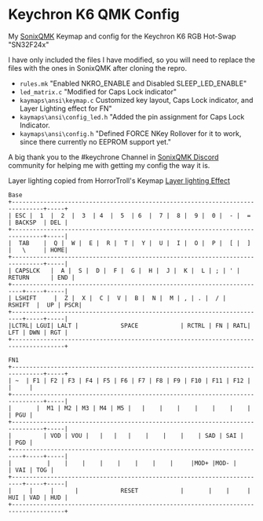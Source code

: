 # Keychron K6 QMK Config

My [SonixQMK](https://github.com/SonixQMK/qmk_firmware) Keymap and config for the Keychron K6 RGB Hot-Swap "SN32F24x"

I have only included the files I have modified, so you will need to replace the files with the ones in SonixQMK after cloning the repro.

- `rules.mk` "Enabled NKRO_ENABLE and Disabled SLEEP_LED_ENABLE"
- `led_matrix.c` "Modified for Caps Lock indicator"
- `kaymaps\ansi\keymap.c` Customized key layout, Caps Lock indicator, and Layer Lighting effect for FN"
- `kaymaps\ansi\config_led.h` "Added the pin assignment for Caps Lock Indicator.
- `kaymaps\ansi\config.h` "Defined FORCE NKey Rollover for it to work, since there currently no EEPROM support yet."

A big thank you to the #keychrone Channel in [SonixQMK Discord](https://discord.gg/w6U7v4rw) community for helping me with getting my config the way it is.

Layer lighting copied from HorrorTroll's Keymap [Layer lighting Effect](https://github.com/HorrorTroll/qmk_firmware/tree/personal/keyboards/redragon/k552/rev1/keymaps/horrortroll)

```
Base
+-------------------------------------------------------------------------------+-----+
| ESC |  1  |  2  |  3  | 4  |  5  | 6  |  7 |  8 |  9 |  0 |  - |  = | BACKSP  | DEL |
+-------------------------------------------------------------------------------+-----|
|  TAB    |  Q |  W |  E |  R |  T |  Y |  U |  I |  O |  P |  [ |  ] |   \     | HOME|
+-------------------------------------------------------------------------------+-----|
| CAPSLCK   |  A |  S |  D |  F |  G |  H |  J |  K |  L | ; | ' |  RETURN      | END |
+-------------------------------------------------------------------------+-----+-----|
| LSHIFT     |  Z |  X |  C |  V |  B |  N |  M | , | . |  / |    RSHIFT  |  UP | PSCR|
+-------------------------------------------------------------------------+-----+-----|
|LCTRL| LGUI| LALT |            SPACE            | RCTRL | FN | RATL| LFT | DWN | RGT |
+-------------------------------------------------------------------------------------+
```
```
FN1
+-------------------------------------------------------------------------------+-----+
| ~  | F1 | F2 | F3 | F4 | F5 | F6 | F7 | F8 | F9 | F10 | F11 | F12 |           |     |
+-------------------------------------------------------------------------------+-----|
|       |  M1 | M2 | M3 | M4 | M5 |   |    |    |    |    |    |    |           | PGU |
+-------------------------------------------------------------------------------+-----|
|         | VOD | VOU |   |   |   |    |    |    |    | SAD | SAI |             | PGD |
+-------------------------------------------------------------------------+-----+-----|
|          |    |    |    |    |    |    |    |     |MOD+ |MOD- |         | VAI | TOG |
+-------------------------------------------------------------------------+-----+-----|
|     |     |      |            RESET            |       |    |     | HUI | VAD | HUD |
+-------------------------------------------------------------------------------------+
```